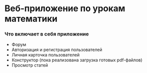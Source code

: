 # Веб-приложение по урокам математики

### Что включает в себя приложение

- Форум
- Авторизация и регистрация пользователей
- Личная карточка пользователей
- Конструктор (пока реализована загрузка готовых pdf-файлов)
- Просмотр статей
